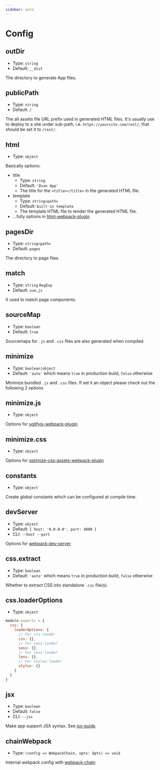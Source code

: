 ```yaml
---
sidebar: auto
---
```


# Config

## outDir
- Type: `string`
- Default: `__dist`

The directory to generate App files.

## publicPath
- Type: `string`
- Default: `/`

The all assets file URL prefix used in generated HTML files. It's usually use to deploy to a site under sub-path, i.e. `https://yoursite.com/rest/`, that should be set it to `/rest/`.

## html
- Type: `object`

Basically options:

- title
  - Type: `string`
  - Default: `'Dvan App'`
  - The title for the `<title></title>` in the generated HTML file.
- template
  - Type: `string<path>`
  - Default: `built-in template`
  - The template HTML file to render the generated HTML file.
- ...fully options in [html-webpack-plugin](https://github.com/jantimon/html-webpack-plugin#options)

## pagesDir
- Type: `string<path>`
- Default: `pages`

The directory to page files.

## match
- Type: `string` `RegExp`
- Default: `vue,js`

It used to match page components.

## sourceMap
- Type: `boolean`
- Default: `true`

Sourcemaps for `.js` and `.css` files are also generated when compiled.

## minimize
- Type: `boolean|object`
- Default: `'auto'` which means `true` in production build, `false` otherwise

Minimize bundled `.js` and `.css` files.
If set it an object please check out the following 2 options

## minimize.js
- Type: `object`

Options for [uglifyjs-webpack-plugin](https://www.npmjs.com/package/uglifyjs-webpack-plugin#options)

## minimize.css
- Type: `object`

Options for [optimize-css-assets-webpack-plugin](https://www.npmjs.com/package/optimize-css-assets-webpack-plugin)

## constants
- Type: `object`

Create global constants which can be configured at compile time.

## devServer
- Type: `object`
- Default: `{ host: '0.0.0.0', port: 4000 }`
- CLI: `--host --port`

Options for [webpack-dev-server](https://webpack.js.org/configuration/dev-server/#devserver)

## css.extract
- Type: `boolean`
- Default: `'auto'` which means `true` in production build, `false` otherwise

Whether to extract CSS into standalone `.css` file(s).

## css.loaderOptions
- Type: `object`

```js
module.exports = {
  css: {
    loaderOptions: {
      // For css-loader
      css: {},
      // For sass-loader
      sass: {},
      // For less-loader
      less: {},
      // For stylus-loader
      stylus: {}
    }
  }
}
```

## jsx
- Type: `boolean`
- Default: `false`
- CLI: `--jsx`

Make app support JSX syntax. See [jsx-guide](/guide/advanced/jsx.md).

## chainWebpack
- Type: `(config => WebpackChain, opts: Opts) => void`

Internal webpack config with [webpack-chain](https://github.com/neutrinojs/webpack-chain)